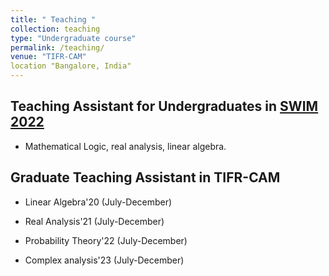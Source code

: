 ```yaml
---
title: " Teaching "
collection: teaching
type: "Undergraduate course"
permalink: /teaching/
venue: "TIFR-CAM"
location "Bangalore, India"
---
```


## Teaching Assistant for Undergraduates in [SWIM 2022](https://www.math.tifrbng.res.in/swim)
* Mathematical Logic, real analysis, linear algebra.

## Graduate Teaching Assistant in TIFR-CAM
* Linear Algebra'20 (July-December)

* Real Analysis'21 (July-December)

* Probability Theory'22 (July-December)

* Complex analysis'23 (July-December)




